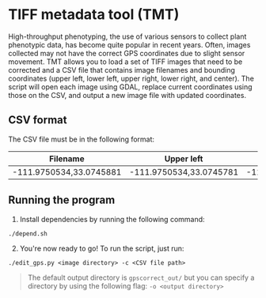 # TIFF metadata tool (TMT) 
High-throughput phenotyping, the use of various sensors to collect plant phenotypic data, has become quite popular in recent years. Often,  images collected may not have the correct GPS coordinates due to slight sensor movement. TMT allows you to load a set of TIFF images that need to be corrected and a CSV file that contains image filenames and bounding coordinates (upper left, lower left, upper right, lower right, and center). The script will open each image using GDAL, replace current coordinates using those on the CSV, and output a new image file with updated coordinates. 

## CSV format 
The CSV file must be in the following format:

|Filename  |Upper left |Lower left |Upper right | Lower right | Center |
--- | --- | --- | --- | --- | --- |
-111.9750534,33.0745881|-111.9750534,33.0745781|-111.9750445,33.0745881|-111.9750445,33.0745781|-111.9750489,33.0745831 |

## Running the program

1. Install dependencies by running the following command: 
```
./depend.sh
```

2. You're now ready to go! To run the script, just run:
```
./edit_gps.py <image directory> -c <CSV file path>
```

> The default output directory is `gpscorrect_out/` but you can specify a directory by using the following flag: `-o <output directory>`

